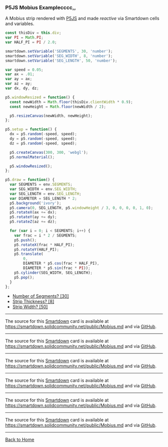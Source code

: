 
### P5JS Mobius Examplecccc,,

A Mobius strip rendered with [P5JS](https://p5js.org) and made *reactive* via Smartdown cells and variables.

```javascript /p5js/playable/autoplay
const thisDiv = this.div;
var PI = Math.PI;
var HALF_PI = PI / 2.0;

smartdown.setVariable('SEGMENTS', 30, 'number');
smartdown.setVariable('SEG_WIDTH', 8, 'number');
smartdown.setVariable('SEG_LENGTH', 50, 'number');

var speed = 0.05;
var ax = .01;
var ay = ax;
var az = ay;
var dx, dy, dz;

p5.windowResized = function() {
  const newWidth = Math.floor(thisDiv.clientWidth * 0.9);
  const newHeight = Math.floor(newWidth / 2);

  p5.resizeCanvas(newWidth, newHeight);
};

p5.setup = function() {
  dx = p5.random(-speed, speed);
  dy = p5.random(-speed, speed);
  dz = p5.random(-speed, speed);

  p5.createCanvas(300, 300, 'webgl');
  p5.normalMaterial();

  p5.windowResized();
};

p5.draw = function() {
  var SEGMENTS = env.SEGMENTS;
  var SEG_WIDTH = env.SEG_WIDTH;
  var SEG_LENGTH = env.SEG_LENGTH;
  var DIAMETER = SEG_LENGTH * 2;
  p5.background('ivory');
  p5.camera(0, SEG_LENGTH, p5.windowHeight / 3, 0, 0, 0, 0, 1, 0);
  p5.rotateX(ax += dx);
  p5.rotateY(ay += dy);
  p5.rotateZ(az += dz);

  for (var i = 0; i < SEGMENTS; i++) {
    var frac = i * 2 / SEGMENTS;
    p5.push();
    p5.rotateX(frac * HALF_PI);
    p5.rotateY(HALF_PI);
    p5.translate(
        0,
        DIAMETER * p5.cos(frac * HALF_PI),
        DIAMETER * p5.sin(frac * PI));
    p5.cylinder(SEG_WIDTH, SEG_LENGTH);
    p5.pop();
  }
};
```

- [Number of Segments? [30]](:?SEGMENTS|number)
- [Strip Thickness? [8]](:?SEG_WIDTH|number)
- [Strip Width? [50]](:?SEG_LENGTH|number)

---

The source for this [Smartdown](https://smartdown.io) card is available at https://smartdown.solidcommunity.net/public/Mobius.md and via [GitHub](https://github.com/smartdown/solid/blob/master/public/Mobius.md).

---

The source for this [Smartdown](https://smartdown.io) card is available at https://smartdown.solidcommunity.net/public/Mobius.md and via [GitHub](https://github.com/smartdown/solid/blob/master/public/Mobius.md).

---

The source for this [Smartdown](https://smartdown.io) card is available at https://smartdown.solidcommunity.net/public/Mobius.md and via [GitHub](https://github.com/smartdown/solid/blob/master/public/Mobius.md).

---

The source for this [Smartdown](https://smartdown.io) card is available at https://smartdown.solidcommunity.net/public/Mobius.md and via [GitHub](https://github.com/smartdown/solid/blob/master/public/Mobius.md).

---

The source for this [Smartdown](https://smartdown.io) card is available at https://smartdown.solidcommunity.net/public/Mobius.md and via [GitHub](https://github.com/smartdown/solid/blob/master/public/Mobius.md).

---

The source for this [Smartdown](https://smartdown.io) card is available at https://smartdown.solidcommunity.net/public/Mobius.md and via [GitHub](https://github.com/smartdown/solid/blob/master/public/Mobius.md).

---

[Back to Home](:@Home)
